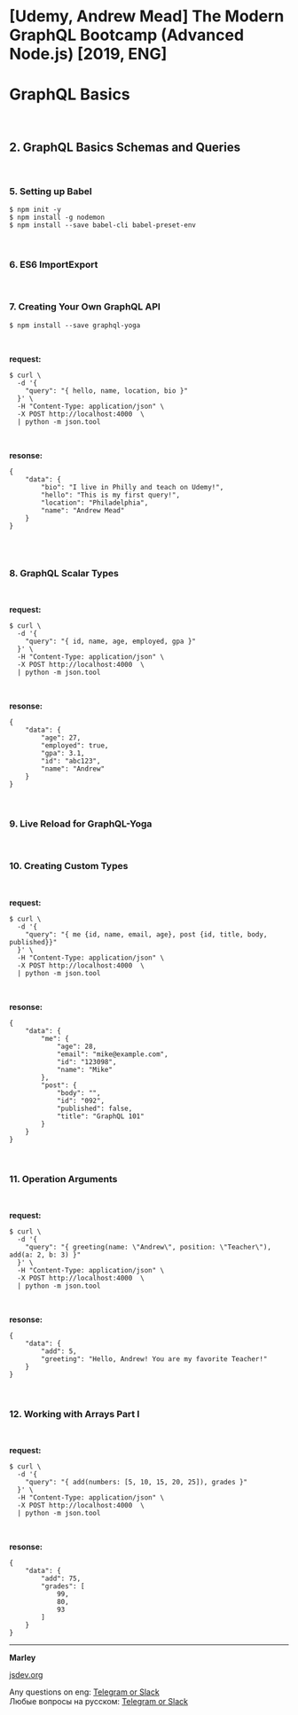 # [Udemy, Andrew Mead] The Modern GraphQL Bootcamp (Advanced Node.js) [2019, ENG]

# GraphQL Basics

<br/>

## 2. GraphQL Basics Schemas and Queries

<br/>

### 5. Setting up Babel

    $ npm init -y
    $ npm install -g nodemon
    $ npm install --save babel-cli babel-preset-env

<br/>

### 6. ES6 ImportExport

<br/>

### 7. Creating Your Own GraphQL API

    $ npm install --save graphql-yoga

<br/>

**request:**

```
$ curl \
  -d '{ 
    "query": "{ hello, name, location, bio }" 
  }' \
  -H "Content-Type: application/json" \
  -X POST http://localhost:4000  \
  | python -m json.tool
```

<br/>

**resonse:**

```
{
    "data": {
        "bio": "I live in Philly and teach on Udemy!",
        "hello": "This is my first query!",
        "location": "Philadelphia",
        "name": "Andrew Mead"
    }
}


```

<br/>

### 8. GraphQL Scalar Types

<br/>

**request:**

```
$ curl \
  -d '{ 
    "query": "{ id, name, age, employed, gpa }" 
  }' \
  -H "Content-Type: application/json" \
  -X POST http://localhost:4000  \
  | python -m json.tool
```
<br/>

**resonse:**

```
{
    "data": {
        "age": 27,
        "employed": true,
        "gpa": 3.1,
        "id": "abc123",
        "name": "Andrew"
    }
}

```

<br/>

### 9. Live Reload for GraphQL-Yoga

<br/>

### 10. Creating Custom Types

<br/>

**request:**

```
$ curl \
  -d '{ 
    "query": "{ me {id, name, email, age}, post {id, title, body, published}}" 
  }' \
  -H "Content-Type: application/json" \
  -X POST http://localhost:4000  \
  | python -m json.tool
```
<br/>

**resonse:**

```
{
    "data": {
        "me": {
            "age": 28,
            "email": "mike@example.com",
            "id": "123098",
            "name": "Mike"
        },
        "post": {
            "body": "",
            "id": "092",
            "published": false,
            "title": "GraphQL 101"
        }
    }
}

```

<br/>

### 11. Operation Arguments

<br/>

**request:**

```
$ curl \
  -d '{ 
    "query": "{ greeting(name: \"Andrew\", position: \"Teacher\"),  add(a: 2, b: 3) }" 
  }' \
  -H "Content-Type: application/json" \
  -X POST http://localhost:4000  \
  | python -m json.tool
```

<br/>

**resonse:**

```
{
    "data": {
        "add": 5,
        "greeting": "Hello, Andrew! You are my favorite Teacher!"
    }
}
```

<br/>

### 12. Working with Arrays Part I

<br/>

**request:**

```
$ curl \
  -d '{ 
    "query": "{ add(numbers: [5, 10, 15, 20, 25]), grades }" 
  }' \
  -H "Content-Type: application/json" \
  -X POST http://localhost:4000  \
  | python -m json.tool
```


<br/>

**resonse:**

```
{
    "data": {
        "add": 75,
        "grades": [
            99,
            80,
            93
        ]
    }
}

```

---

**Marley**

<a href="https://jsdev.org">jsdev.org</a>

Any questions on eng: <a href="https://jsdev.org/chat/">Telegram or Slack</a>  
Любые вопросы на русском: <a href="https://jsdev.ru/chat/">Telegram or Slack</a>